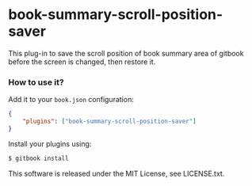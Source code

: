 book-summary-scroll-position-saver
==============

This plug-in to save the scroll position of book summary area of gitbook before the screen is changed, then restore it.

### How to use it?

Add it to your `book.json` configuration:

```json
{
    "plugins": ["book-summary-scroll-position-saver"]
}
```

Install your plugins using:

```bash
$ gitbook install
```


This software is released under the MIT License, see LICENSE.txt.